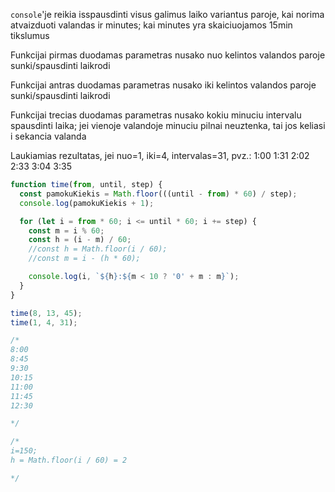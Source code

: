 `console`'je reikia isspausdinti visus galimus laiko variantus paroje, kai norima atvaizduoti valandas ir minutes; kai minutes yra skaiciuojamos 15min tikslumus

Funkcijai pirmas duodamas parametras nusako nuo kelintos valandos paroje sunki/spausdinti laikrodi

Funkcijai antras duodamas parametras nusako iki kelintos valandos paroje sunki/spausdinti laikrodi

Funkcijai trecias duodamas parametras nusako kokiu minuciu intervalu spausdinti laika; jei vienoje valandoje minuciu pilnai neuztenka, tai jos keliasi i sekancia valanda

Laukiamias rezultatas, jei nuo=1, iki=4, intervalas=31, pvz.:
1:00
1:31
2:02
2:33
3:04
3:35

```js
function time(from, until, step) {
  const pamokuKiekis = Math.floor(((until - from) * 60) / step);
  console.log(pamokuKiekis + 1);

  for (let i = from * 60; i <= until * 60; i += step) {
    const m = i % 60;
    const h = (i - m) / 60;
    //const h = Math.floor(i / 60);
    //const m = i - (h * 60);

    console.log(i, `${h}:${m < 10 ? '0' + m : m}`);
  }
}

time(8, 13, 45);
time(1, 4, 31);

/*
8:00
8:45
9:30
10:15
11:00
11:45
12:30

*/

/*
i=150;
h = Math.floor(i / 60) = 2

*/
```
